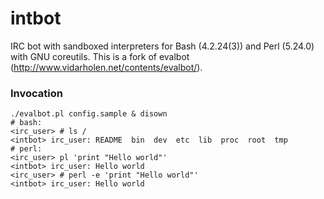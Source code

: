 # intbot
IRC bot with sandboxed interpreters for Bash (4.2.24(3)) and Perl (5.24.0) with GNU coreutils. This is a fork of evalbot (http://www.vidarholen.net/contents/evalbot/).

### Invocation
    ./evalbot.pl config.sample & disown
    # bash:
    <irc_user> # ls /
    <intbot> irc_user: README  bin  dev  etc  lib  proc  root  tmp
    # perl:
    <irc_user> pl 'print "Hello world"'
    <intbot> irc_user: Hello world
    <irc_user> # perl -e 'print "Hello world"'
    <intbot> irc_user: Hello world
    
